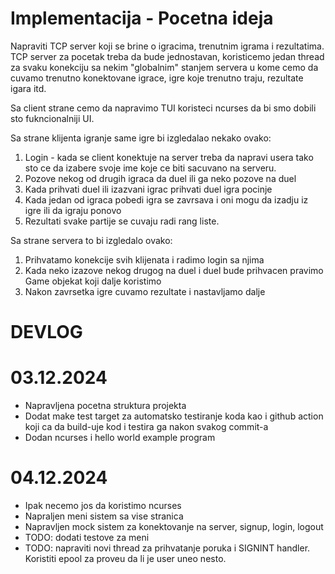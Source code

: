 # Implementacija - Pocetna ideja

Napraviti TCP server koji se brine o igracima, trenutnim igrama i rezultatima. TCP server za pocetak treba da bude jednostavan,
koristicemo jedan thread za svaku konekciju sa nekim "globalnim" stanjem servera u kome cemo da cuvamo trenutno konektovane
igrace, igre koje trenutno traju, rezultate igara itd.

Sa client strane cemo da napravimo TUI koristeci ncurses da bi smo dobili sto fukncionalniji UI.

Sa strane klijenta igranje same igre bi izgledalao nekako ovako:

1. Login - kada se client konektuje na server treba da napravi usera tako sto ce da izabere svoje ime koje ce biti sacuvano na serveru.
2. Pozove nekog od drugih igraca da duel ili ga neko pozove na duel
3. Kada prihvati duel ili izazvani igrac prihvati duel igra pocinje
4. Kada jedan od igraca pobedi igra se zavrsava i oni mogu da izadju iz igre ili da igraju ponovo
5. Rezultati svake partije se cuvaju radi rang liste.

Sa strane servera to bi izgledalo ovako:

1. Prihvatamo konekcije svih klijenata i radimo login sa njima
2. Kada neko izazove nekog drugog na duel i duel bude prihvacen pravimo Game objekat koji dalje koristimo
3. Nakon zavrsetka igre cuvamo rezultate i nastavljamo dalje

# DEVLOG

# 03.12.2024

- Napravljena pocetna struktura projekta
- Dodat make test target za automatsko testiranje koda kao i github action koji ca da build-uje kod i testira ga nakon svakog commit-a
- Dodan ncurses i hello world example program

# 04.12.2024

- Ipak necemo jos da koristimo ncurses
- Napraljen meni sistem sa vise stranica
- Napravljen mock sistem za konektovanje na server, signup, login, logout
- TODO: dodati testove za meni
- TODO: napraviti novi thread za prihvatanje poruka i SIGNINT handler. Koristiti epool za proveu da li je user uneo nesto.
